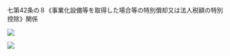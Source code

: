 七第42条の８《事業化設備等を取得した場合等の特別償却又は法人税額の特別控除》関係

![](https://www.nta.go.jp/tmp/9f87d723-5ea4-484c-ab54-358e9f117057/images/496bac8b16684fcdba29a6acd386e3dc068c2329d8f64507b0285c422999bc58.jpg)

![](https://www.nta.go.jp/tmp/9f87d723-5ea4-484c-ab54-358e9f117057/images/357167742dad56ac22883d444c71ba7ef97b20b2a16e7b813e1755c36907bdaa.jpg)